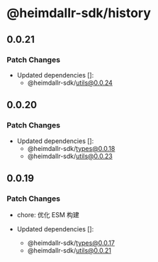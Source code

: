 # @heimdallr-sdk/history

## 0.0.21

### Patch Changes

- Updated dependencies []:
  - @heimdallr-sdk/utils@0.0.24

## 0.0.20

### Patch Changes

- Updated dependencies []:
  - @heimdallr-sdk/types@0.0.18
  - @heimdallr-sdk/utils@0.0.23

## 0.0.19

### Patch Changes

- chore: 优化 ESM 构建

- Updated dependencies []:
  - @heimdallr-sdk/types@0.0.17
  - @heimdallr-sdk/utils@0.0.21
